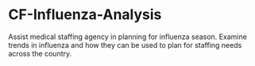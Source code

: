 # CF-Influenza-Analysis
Assist medical staffing agency in planning for influenza season. Examine trends in influenza and how they can be used to plan for staffing needs across the country. 
